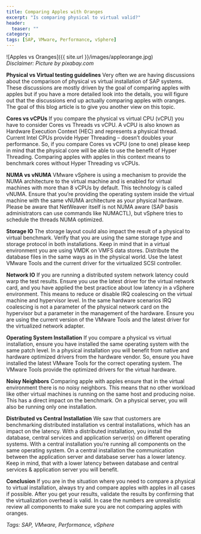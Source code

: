 ```yaml
---
title: Comparing Apples with Oranges
excerpt: "Is comparing physical to virtual valid?"
header:
  teaser: ""
category:
tags: [SAP, VMware, Performance, vSphere]
---
```


![Apples vs Oranges]({{ site.url }}/images/appleorange.jpg)  
*Disclaimer: Picture by pixabay.com*

**Physical vs Virtual testing guidelines**
Very often we are having discussions about the comparison of physical vs virtual installation of SAP systems. These discussions are mostly driven by the goal of comparing apples with apples but if you have a more detailed look into the details, you will figure out that the discussions end up actually comparing apples with oranges. The goal of this blog article is to give you another view on this topic.

**Cores vs vCPUs**
If you compare the physical vs virtual CPU (vCPU) you have to consider Cores vs Threads vs vCPU. A vCPU is also known as Hardware Execution Context (HEC) and represents a physical thread. Current Intel CPUs provide Hyper Threading – doesn’t doubles your performance. So, if you compare Cores vs vCPU (one to one) please keep in mind that the physical core will be able to use the benefit of Hyper Threading. Comparing apples with apples in this context means to benchmark cores without Hyper Threading vs vCPUs.

**NUMA vs vNUMA**
VMware vSphere is using a mechanism to provide the NUMA architecture to the virtual machine and is enabled for virtual machines with more than 8 vCPUs by default. This technology is called vNUMA. Ensure that you’re providing the operating system inside the virtual machine with the same vNUMA architecture as your physical hardware. Please be aware that NetWeaver itself is not NUMA aware (SAP basis administrators can use commands like NUMACTL), but vSphere tries to schedule the threads NUMA optimized.

**Storage IO**
The storage layout could also impact the result of a physical to virtual benchmark. Verify that you are using the same storage type and storage protocol in both installations. Keep in mind that in a virtual environment you are using VMDK on VMFS data stores. Distribute the database files in the same ways as in the physical world. Use the latest VMware Tools and the current driver for the virtualized SCSI controller.

**Network IO**
If you are running a distributed system network latency could warp the test results. Ensure you use the latest driver for the virtual network card, and you have applied the best practice about low latency in a vSphere environment. This means to reduce or disable IRQ coalescing on the virtual machine and hypervisor level. In the same hardware scenarios IRQ coalescing is not a parameter of the physical network card on the hypervisor but a parameter in the management of the hardware. Ensure you are using the current version of the VMware Tools and the latest driver for the virtualized network adapter.

**Operating System Installation**
If you compare a physical vs virtual installation, ensure you have installed the same operating system with the same patch level. In a physical installation you will benefit from native and hardware optimized drivers from the hardware vendor. So, ensure you have installed the latest VMware Tools for the correct operating system. The VMware Tools provide the optimized drivers for the virtual hardware.

**Noisy Neighbors**
Comparing apple with apples ensure that in the virtual environment there is no noisy neighbors. This means that no other workload like other virtual machines is running on the same host and producing noise. This has a direct impact on the benchmark. On a physical server, you will also be running only one installation.

**Distributed vs Central Installation**
We saw that customers are benchmarking distributed installation vs central installations, which has an impact on the latency. With a distributed installation, you install the database, central services and application server(s) on different operating systems. With a central installation you’re running all components on the same operating system. On a central installation the communication between the application server and database server has a lower latency. Keep in mind, that with a lower latency between database and central services & application server you will benefit.

**Conclusion**
If you are in the situation where you need to compare a physical to virtual installation, always try and compare apples with apples in all cases if possible. After you get your results, validate the results by confirming that the virtualization overhead is valid. In case the numbers are unrealistic review all components to make sure you are not comparing apples with oranges.

*Tags: SAP, VMware, Performance, vSphere*
